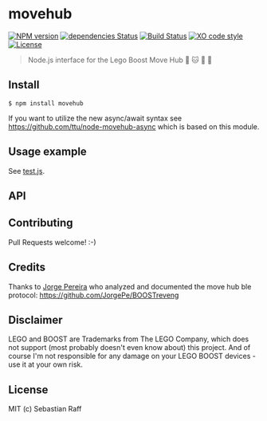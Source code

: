 # movehub

[![NPM version](https://badge.fury.io/js/movehub.svg)](http://badge.fury.io/js/movehub)
[![dependencies Status](https://david-dm.org/hobbyquaker/node-movehub/status.svg)](https://david-dm.org/hobbyquaker/node-movehub)
[![Build Status](https://travis-ci.org/hobbyquaker/node-movehub.svg?branch=master)](https://travis-ci.org/hobbyquaker/node-movehub)
[![XO code style](https://img.shields.io/badge/code_style-XO-5ed9c7.svg)](https://github.com/sindresorhus/xo)
[![License][mit-badge]][mit-url]

> Node.js interface for the Lego Boost Move Hub 🤖 🐱 🎸 🚚


## Install

```
$ npm install movehub
```

If you want to utilize the new async/await syntax see https://github.com/ttu/node-movehub-async which is based
on this module.


## Usage example

See [test.js](test.js).


## API



## Contributing

Pull Requests welcome! :-)


## Credits

Thanks to [Jorge Pereira](https://github.com/JorgePe) who analyzed and documented the move hub ble protocol:
https://github.com/JorgePe/BOOSTreveng


## Disclaimer

LEGO and BOOST are Trademarks from The LEGO Company, which does not support (most probably doesn't even know about) this 
project. And of course I'm not responsible for any damage on your LEGO BOOST devices - use it at your own risk.


## License

MIT (c) Sebastian Raff

[mit-badge]: https://img.shields.io/badge/License-MIT-blue.svg?style=flat
[mit-url]: LICENSE
